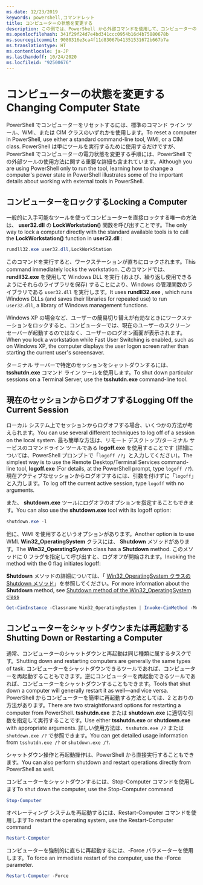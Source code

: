 ```yaml
---
ms.date: 12/23/2019
keywords: powershell,コマンドレット
title: コンピューターの状態を変更する
description: この例では、PowerShell から外部コマンドを使用して、コンピューターの構成を管理する方法を示します。
ms.openlocfilehash: 341f29f24d7e4bd341ccc0954b16d4b75880678b
ms.sourcegitcommit: 9080316e3ca4f11d83067b41351531672b667b7a
ms.translationtype: HT
ms.contentlocale: ja-JP
ms.lasthandoff: 10/24/2020
ms.locfileid: "92500676"
---
```

# <a name="changing-computer-state"></a><span data-ttu-id="d15c0-104">コンピューターの状態を変更する</span><span class="sxs-lookup"><span data-stu-id="d15c0-104">Changing Computer State</span></span>

<span data-ttu-id="d15c0-105">PowerShell でコンピューターをリセットするには、標準のコマンド ライン ツール、WMI、または CIM クラスのいずれかを使用します。</span><span class="sxs-lookup"><span data-stu-id="d15c0-105">To reset a computer in PowerShell, use either a standard command-line tool, WMI, or a CIM class.</span></span>
<span data-ttu-id="d15c0-106">PowerShell は単にツールを実行するために使用するだけですが、PowerShell でコンピューターの電力状態を変更する手順には、PowerShell での外部ツールの使用方法に関する重要な詳細も含まれています。</span><span class="sxs-lookup"><span data-stu-id="d15c0-106">Although you are using PowerShell only to run the tool, learning how to change a computer's power state in PowerShell illustrates some of the important details about working with external tools in PowerShell.</span></span>

## <a name="locking-a-computer"></a><span data-ttu-id="d15c0-107">コンピューターをロックする</span><span class="sxs-lookup"><span data-stu-id="d15c0-107">Locking a Computer</span></span>

<span data-ttu-id="d15c0-108">一般的に入手可能なツールを使ってコンピューターを直接ロックする唯一の方法は、 **user32.dll** の **LockWorkstation()** 関数を呼び出すことです。</span><span class="sxs-lookup"><span data-stu-id="d15c0-108">The only way to lock a computer directly with the standard available tools is to call the **LockWorkstation()** function in **user32.dll** :</span></span>

```powershell
rundll32.exe user32.dll,LockWorkStation
```

<span data-ttu-id="d15c0-109">このコマンドを実行すると、ワークステーションが直ちにロックされます。</span><span class="sxs-lookup"><span data-stu-id="d15c0-109">This command immediately locks the workstation.</span></span> <span data-ttu-id="d15c0-110">このコマンドでは、 **rundll32.exe** を使用して Windows DLL を実行 (および、繰り返し使用できるようにそれらのライブラリを保存) することにより、Windows の管理関数のライブラリである `user32.dll` を実行します。</span><span class="sxs-lookup"><span data-stu-id="d15c0-110">It uses **rundll32.exe** , which runs Windows DLLs (and saves their libraries for repeated use) to run `user32.dll`, a library of Windows management functions.</span></span>

<span data-ttu-id="d15c0-111">Windows XP の場合など、ユーザーの簡易切り替えが有効なときにワークステーションをロックすると、コンピューターでは、現在のユーザーのスクリーン セーバーが起動するのではなく、ユーザーのログオン画面が表示されます。</span><span class="sxs-lookup"><span data-stu-id="d15c0-111">When you lock a workstation while Fast User Switching is enabled, such as on Windows XP, the computer displays the user logon screen rather than starting the current user's screensaver.</span></span>

<span data-ttu-id="d15c0-112">ターミナル サーバーで特定のセッションをシャットダウンするには、 **tsshutdn.exe** コマンド ライン ツールを使用します。</span><span class="sxs-lookup"><span data-stu-id="d15c0-112">To shut down particular sessions on a Terminal Server, use the **tsshutdn.exe** command-line tool.</span></span>

## <a name="logging-off-the-current-session"></a><span data-ttu-id="d15c0-113">現在のセッションからログオフする</span><span class="sxs-lookup"><span data-stu-id="d15c0-113">Logging Off the Current Session</span></span>

<span data-ttu-id="d15c0-114">ローカル システム上でセッションからログオフする場合、いくつかの方法が考えられます。</span><span class="sxs-lookup"><span data-stu-id="d15c0-114">You can use several different techniques to log off of a session on the local system.</span></span> <span data-ttu-id="d15c0-115">最も簡単な方法は、リモート デスクトップ/ターミナル サービスのコマンドライン ツールである **logoff.exe** を使用することです (詳細については、PowerShell プロンプトで「`logoff /?`」と入力してください)。</span><span class="sxs-lookup"><span data-stu-id="d15c0-115">The simplest way is to use the Remote Desktop/Terminal Services command-line tool, **logoff.exe** (For details, at the PowerShell prompt, type `logoff /?`).</span></span> <span data-ttu-id="d15c0-116">現在アクティブなセッションからログオフするには、引数を付けずに「`logoff`」と入力します。</span><span class="sxs-lookup"><span data-stu-id="d15c0-116">To log off the current active session, type `logoff` with no arguments.</span></span>

<span data-ttu-id="d15c0-117">また、 **shutdown.exe** ツールにログオフのオプションを指定することもできます。</span><span class="sxs-lookup"><span data-stu-id="d15c0-117">You can also use the **shutdown.exe** tool with its logoff option:</span></span>

```powershell
shutdown.exe -l
```

<span data-ttu-id="d15c0-118">他に、WMI を使用するというオプションがあります。</span><span class="sxs-lookup"><span data-stu-id="d15c0-118">Another option is to use WMI.</span></span> <span data-ttu-id="d15c0-119">**Win32_OperatingSystem** クラスには、 **Shutdown** メソッドがあります。</span><span class="sxs-lookup"><span data-stu-id="d15c0-119">The **Win32_OperatingSystem** class has a **Shutdown** method.</span></span>
<span data-ttu-id="d15c0-120">このメソッドに 0 フラグを指定して呼び出すと、ログオフが開始されます。</span><span class="sxs-lookup"><span data-stu-id="d15c0-120">Invoking the method with the 0 flag initiates logoff:</span></span>

<span data-ttu-id="d15c0-121">**Shutdown** メソッドの詳細については、「 [Win32_OperatingSystem クラスの Shutdown メソッド](/windows/win32/cimwin32prov/shutdown-method-in-class-win32-operatingsystem)」を参照してください。</span><span class="sxs-lookup"><span data-stu-id="d15c0-121">For more information about the **Shutdown** method, see [Shutdown method of the Win32_OperatingSystem class](/windows/win32/cimwin32prov/shutdown-method-in-class-win32-operatingsystem)</span></span>

```powershell
Get-CimInstance -Classname Win32_OperatingSystem | Invoke-CimMethod -MethodName Shutdown
```

## <a name="shutting-down-or-restarting-a-computer"></a><span data-ttu-id="d15c0-122">コンピューターをシャットダウンまたは再起動する</span><span class="sxs-lookup"><span data-stu-id="d15c0-122">Shutting Down or Restarting a Computer</span></span>

<span data-ttu-id="d15c0-123">通常、コンピューターのシャットダウンと再起動は同じ種類に属するタスクです。</span><span class="sxs-lookup"><span data-stu-id="d15c0-123">Shutting down and restarting computers are generally the same types of task.</span></span> <span data-ttu-id="d15c0-124">コンピューターをシャットダウンできるツールであれば、コンピューターを再起動することもできます。逆にコンピューターを再起動できるツールであれば、コンピューターをシャットダウンすることもできます。</span><span class="sxs-lookup"><span data-stu-id="d15c0-124">Tools that shut down a computer will generally restart it as well—and vice versa.</span></span> <span data-ttu-id="d15c0-125">PowerShell からコンピューターを簡単に再起動する方法としては、2 とおりの方法があります。</span><span class="sxs-lookup"><span data-stu-id="d15c0-125">There are two straightforward options for restarting a computer from PowerShell.</span></span> <span data-ttu-id="d15c0-126">**tsshutdn.exe** または **shutdown.exe** に適切な引数を指定して実行することです。</span><span class="sxs-lookup"><span data-stu-id="d15c0-126">Use either **tsshutdn.exe** or **shutdown.exe** with appropriate arguments.</span></span> <span data-ttu-id="d15c0-127">詳しい使用方法は、`tsshutdn.exe /?` または `shutdown.exe /?` で参照できます。</span><span class="sxs-lookup"><span data-stu-id="d15c0-127">You can get detailed usage information from `tsshutdn.exe /?` or `shutdown.exe /?`.</span></span>

<span data-ttu-id="d15c0-128">シャットダウン操作と再起動操作は、PowerShell から直接実行することもできます。</span><span class="sxs-lookup"><span data-stu-id="d15c0-128">You can also perform shutdown and restart operations directly from PowerShell as well.</span></span>

<span data-ttu-id="d15c0-129">コンピューターをシャットダウンするには、Stop-Computer コマンドを使用します</span><span class="sxs-lookup"><span data-stu-id="d15c0-129">To shut down the computer, use the Stop-Computer command</span></span>

```powershell
Stop-Computer
```

<span data-ttu-id="d15c0-130">オペレーティング システムを再起動するには、Restart-Computer コマンドを使用します</span><span class="sxs-lookup"><span data-stu-id="d15c0-130">To restart the operating system, use the Restart-Computer command</span></span>

```powershell
Restart-Computer
```

<span data-ttu-id="d15c0-131">コンピューターを強制的に直ちに再起動するには、-Force パラメーターを使用します。</span><span class="sxs-lookup"><span data-stu-id="d15c0-131">To force an immediate restart of the computer, use the -Force parameter.</span></span>

```powershell
Restart-Computer -Force
```
